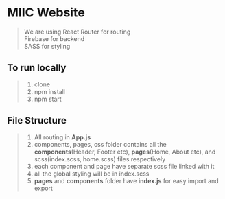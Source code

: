 # MIIC Website 

> We are using React Router for routing\
> Firebase for backend\
> SASS for styling 

## To run locally
> 1. clone
> 2. npm install
> 3. npm start

## File Structure
> 1. All routing in __App.js__
> 2. components, pages, css folder contains all the __components__(Header, Footer etc), __pages__(Home, About etc), and scss(index.scss, home.scss) files respectively
> 3. each component and page have separate scss file linked with it
> 4. all the global styling will be in index.scss
> 5. **pages** and **components** folder have __index.js__ for easy import and export